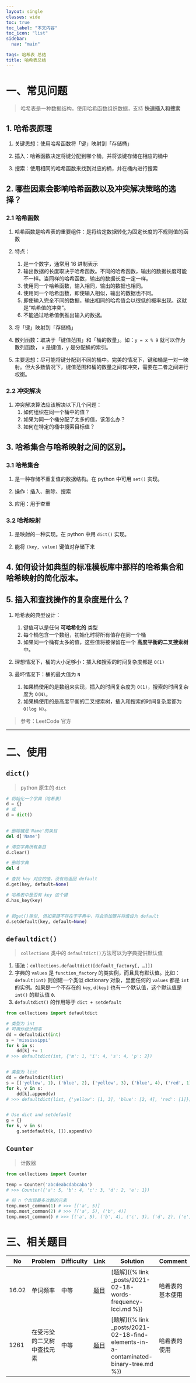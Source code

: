 ```yaml
---
layout: single
classes: wide
toc: true
toc_label: "本文内容"
toc_icon: "list"
sidebar:
  nav: "main"

tags: 哈希表 总结
title: 哈希表总结
---
```


# 一、常见问题

> 哈希表是一种数据结构，使用哈希函数组织数据，支持 **快速插入和搜索**

## 1. 哈希表原理

1. 关键思想：使用哈希函数将「键」映射到「存储桶」

2. 插入：哈希函数决定将键分配到哪个桶，并将该键存储在相应的桶中

3. 搜索：使用相同的哈希函数来找到对应的桶，并在桶内进行搜索

## 2. 哪些因素会影响哈希函数以及冲突解决策略的选择？

### 2.1 哈希函数

1. 哈希函数是哈希表的重要组件：是将给定数据转化为固定长度的不规则值的函数

2. 特点：
   1. 是一个数字，通常用 16 进制表示
   2. 输出数据的长度取决于哈希函数。不同的哈希函数，输出的数据长度可能不一样。当同样的哈希函数，输出的数据长度一定一样。
   3. 使用同一个哈希函数，输入相同，输出的数据也相同。
   4. 使用同一个哈希函数，即使输入相似，输出的数据也不同。
   5. 即使输入完全不同的数据，输出相同的哈希值会以很低的概率出现。这就是“哈希值的冲突”。
   6. 不能通过哈希值倒推出输入的数据。
3. 将「键」映射到「存储桶」

4. 散列函数：取决于「键值范围」和「桶的数量」。如：`y = x % 9` 就可以作为散列函数， `x` 是键值，`y` 是分配桶的索引。

5. 主要思想：尽可能将键分配到不同的桶中。完美的情况下，键和桶是一对一映射。但大多数情况下，键值范围和桶的数量之间有冲突，需要在二者之间进行权衡。

### 2.2 冲突解决

1. 冲突解决算法应该解决以下几个问题：
   1. 如何组织在同一个桶中的值？
   2. 如果为同一个桶分配了太多的值，该怎么办？
   3. 如何在特定的桶中搜索目标值？


## 3. 哈希集合与哈希映射之间的区别。

### 3.1 哈希集合

1. 是一种存储不重复值的数据结构。在 python 中可用 `set()` 实现。

2. 操作：插入、删除、搜索

3. 应用：用于查重

### 3.2 哈希映射

1. 是映射的一种实现。在 python 中用 `dict()` 实现。

2. 能将 `(key, value)` 键值对存储下来

## 4. 如何设计如典型的标准模板库中那样的哈希集合和哈希映射的简化版本。

## 5. 插入和查找操作的复杂度是什么？

1. 哈希表的典型设计：

   1. 键值可以是任何 **可哈希化的** 类型
   2. 每个桶包含一个数组，初始化时将所有值存在同一个桶
   3. 如果同一个桶有太多的值，这些值将被保留在一个 **高度平衡的二叉搜索树** 中。

2. 理想情况下，桶的大小足够小：插入和搜索的时间复杂度都是 `O(1)`

3. 最坏情况下：桶的最大值为 `N`
   1. 如果桶使用的是数组来实现，插入的时间复杂度为 `O(1)`，搜索的时间复杂度为 `O(N)`。
   2. 如果桶使用的是高度平衡的二叉搜索树，插入和搜索的时间复杂度都为 `O(log N)`。


> 参考：LeetCode 官方



---

# 二、使用

## `dict()`

> python 原生的 `dict`

```python
# 初始化一个字典（哈希表）
d = {}
# 或
d = dict()

 
# 删除键是'Name'的条目
del d['Name']  

# 清空字典所有条目
d.clear()      

# 删除字典
del d          

# 查找 key 对应的值，没有则返回 default 
d.get(key, default=None)

# 哈希表中是否有 key 这个键
d.has_key(key)


# 和get()类似, 但如果键不存在于字典中，将会添加键并将值设为 default
d.setdefault(key, default=None)
```

## `defaultdict()`

> `collections` 类中的 `defaultdict()`方法可以为字典提供默认值

1. 语法：`collections.defaultdict([default_factory[, …]])`
2. 字典的 `values` 是 `function_factory` 的类实例，而且具有默认值。比如：`default(int)` 则创建一个类似 dictionary 对象，里面任何的 `values` 都是 `int` 的实例。如果是一个不存在的 `key`, `d[key]` 也有一个默认值，这个默认值是 `int()` 的默认值 `0`.
3. `defaultdict()` 的作用等于 `dict + setdefault`

```python
from collections import defaultdict

# 类型为 int
# 可用作统计频率
dd = defaultdict(int)
s = 'mississippi'
for k in s:
    dd[k] += 1
# >>> defaultdict(int, {'m': 1, 'i': 4, 's': 4, 'p': 2})


# 类型为 list
dd = defaultdict(list)
s = [('yellow', 1), ('blue', 2), ('yellow', 3), ('blue', 4), ('red', 1)]
for k, v in s:
    dd[k].append(v)
# >>> defaultdict(list, {'yellow': [1, 3], 'blue': [2, 4], 'red': [1]})


# Use dict and setdefault    
g = {}
for k, v in s:
    g.setdefault(k, []).append(v)
```

## `Counter`

> 计数器

```python
from collections import Counter

temp = Counter('abcdeabcdabcaba')
# >>> Counter({'a': 5, 'b': 4, 'c': 3, 'd': 2, 'e': 1})

# 前 n 个出现最多次数的元素
temp.most_common(1) # >>> [('a', 5)]
temp.most_common(2) # >>> [('a', 5), ('b', 4)]
temp.most_common() # >>> [('a', 5), ('b', 4), ('c', 3), ('d', 2), ('e', 1)]

```


# 三、相关题目



| No  | Problem          | Difficulty | Link                                                                    | Solution                                                              | Comment            |
| --- | ---------------- | ---------- | ----------------------------------------------------------------------- | --------------------------------------------------------------------- | ------------------ |
| 16.02  | 单词频率 | 中等       | [题目](https://leetcode-cn.com/problems/words-frequency-lcci/) | [题解]({% link _posts/2021-02-18-words-frequency-lcci.md %}) | 哈希表的基本使用 |
| 1261  | 在受污染的二叉树中查找元素 | 中等       | [题目](https://leetcode-cn.com/problems/find-elements-in-a-contaminated-binary-tree/) | [题解]({% link _posts/2021-02-18-find-elements-in-a-contaminated-binary-tree.md %}) | 哈希表的使用 |